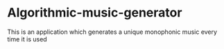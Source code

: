# Algorithmic-music-generator

This is an application which generates a unique monophonic music every time it is used

